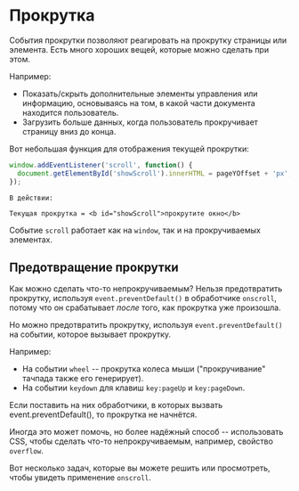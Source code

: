 # Прокрутка

События прокрутки позволяют реагировать на прокрутку страницы или элемента. Есть много хороших вещей, которые можно сделать при этом.

Например:
- Показать/скрыть дополнительные элементы управления или информацию, основываясь на том, в какой части документа находится пользователь.
- Загрузить больше данных, когда пользователь прокручивает страницу вниз до конца.

Вот небольшая функция для отображения текущей прокрутки:

```js autorun
window.addEventListener('scroll', function() {
  document.getElementById('showScroll').innerHTML = pageYOffset + 'px';
});
```

```online
В действии:

Текущая прокрутка = <b id="showScroll">прокрутите окно</b>
```

Событие `scroll` работает как на `window`, так и на прокручиваемых элементах.

## Предотвращение прокрутки

Как можно сделать что-то непрокручиваемым? Нельзя предотвратить прокрутку, используя `event.preventDefault()` в обработчике `onscroll`, потому что он срабатывает *после* того, как прокрутка уже произошла.

Но можно предотвратить прокрутку, используя `event.preventDefault()` на событии, которое вызывает прокрутку.

Например:
- На событии `wheel` -- прокрутка колеса мыши ("прокручивание" тачпада также его генерирует).
- На событии `keydown` для клавиш `key:pageUp` и `key:pageDown`.

Если поставить на них обработчики, в которых вызвать event.preventDefault(), то прокрутка не начнётся.

Иногда это может помочь, но более надёжный способ -- использовать CSS, чтобы сделать что-то непрокручиваемым, например, свойство `overflow`.

Вот несколько задач, которые вы можете решить или просмотреть, чтобы увидеть применение `onscroll`.